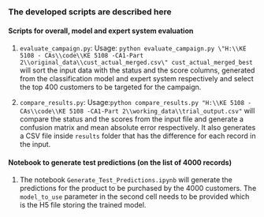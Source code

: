 ### The developed scripts are described here

#### Scripts for overall, model and expert system evaluation
1. `evaluate_campaign.py`: Usage: `python evaluate_campaign.py \"H:\\KE 5108 - CAs\\code\\KE 5108 -CA1-Part 2\\original_data\\cust_actual_merged.csv\" cust_actual_merged_best` will sort the input data with the status and the score columns, generated from the classification model and expert system respectively and select the top 400 customers to be targeted for the campaign.

2. `compare_results.py`: Usage:`python compare_results.py "H:\\KE 5108 - CAs\\code\\KE 5108 -CA1-Part 2\\working_data\\trial_output.csv"` will compare the status and the scores from the input file and generate a confusion matrix and mean absolute error respectively. It also generates a CSV file inside `results` folder that has the difference for each record in the input.

#### Notebook to generate test predictions (on the list of 4000 records)
1. The notebook `Generate_Test_Predictions.ipynb` will generate the predictions for the product to be purchased by the 4000 customers. The `model_to_use` parameter in the second cell needs to be provided which is the H5 file storing the trained model.


